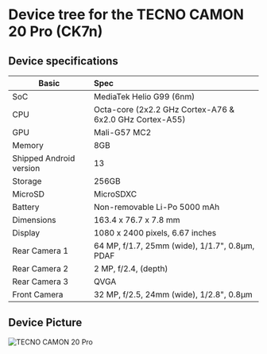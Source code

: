 # Device tree for the TECNO CAMON 20 Pro (CK7n)

## Device specifications

| Basic                   | Spec                                                        |
| ----------------------- | :---------------------------------------------------------- |
| SoC                     | MediaTek Helio G99 (6nm)                                    |
| CPU                     | Octa-core (2x2.2 GHz Cortex-A76 & 6x2.0 GHz Cortex-A55)     |
| GPU                     | Mali-G57 MC2                                                |
| Memory                  | 8GB                                                         |
| Shipped Android version | 13                                                          |
| Storage                 | 256GB                                               |
| MicroSD                 | MicroSDXC                                                   |
| Battery                 | Non-removable Li-Po 5000 mAh                                |
| Dimensions              | 163.4 x 76.7 x 7.8 mm                                       |
| Display                 | 1080 x 2400 pixels, 6.67 inches                             |
| Rear Camera 1           | 	64 MP, f/1.7, 25mm (wide), 1/1.7", 0.8µm, PDAF                     |
| Rear Camera 2           | 2 MP, f/2.4, (depth)                                        |
| Rear Camera 3           | QVGA                                                        |
| Front Camera            | 	32 MP, f/2.5, 24mm (wide), 1/2.8", 0.8µm                                        |


## Device Picture

![TECNO CAMON 20 Pro](https://fdn2.gsmarena.com/vv/pics/tecno/tecno-camon20-pro-1.jpg)
